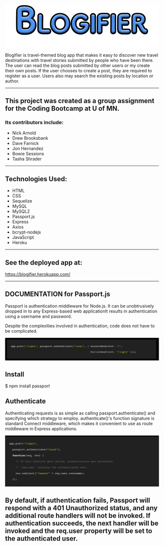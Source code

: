 ![blogifier logo](https://github.com/medcoguy/GitTesting/blob/master/images/bloglogo-bright.png)

Blogifier is travel-themed blog app that makes it easy to discover new travel destinations with travel stories submitted by people who have been there. The user can read the blog posts submitted by other users or my create their own posts. If the user chooses to create a post, they are required to register as a user. Users also may search the existing posts by location or author.

-----------------------------------------------------

## This project was created as a group assignment for the Coding Bootcamp at U of MN.

### Its contributors include:

* Nick Arnold
* Drew Brooksbank
* Dave Farnick
* Jon Hernandez
* Bowie Sessions
* Tasha Shrader

-----------------------------------------------------

## Technologies Used:
* HTML
* CSS
* Sequelize
* MySQL
* MySQL2
* Passport.js
* Express
* Axios
* bcrypt-nodejs
* JavaScript
* Heroku

-----------------------------------------------------

## See the deployed app at:
https://blogifier.herokuapp.com/

-----------------------------------------------------

## DOCUMENTATION for Passport.js

Passport is authentication middleware for Node.js. It can be unobtrusively dropped in to any Express-based web applicationIt results in authentication using a username and password.

Despite the complexities involved in authentication, code does not have to be complicated.

![starter code](https://github.com/medcoguy/GitTesting/blob/master/images/Capture1.JPG)

## Install
$ npm install passport

## Authenticate
Authenticating requests is as simple as calling passport.authenticate() and specifying which strategy to employ. authenticate()'s function signature is standard Connect middleware, which makes it convenient to use as route middleware in Express applications.

![starter code](https://github.com/medcoguy/GitTesting/blob/master/images/Capture2.JPG)

By default, if authentication fails, Passport will respond with a 401 Unauthorized status, and any additional route handlers will not be invoked. If authentication succeeds, the next handler will be invoked and the req.user property will be set to the authenticated user.
-----------------------------------------------------

